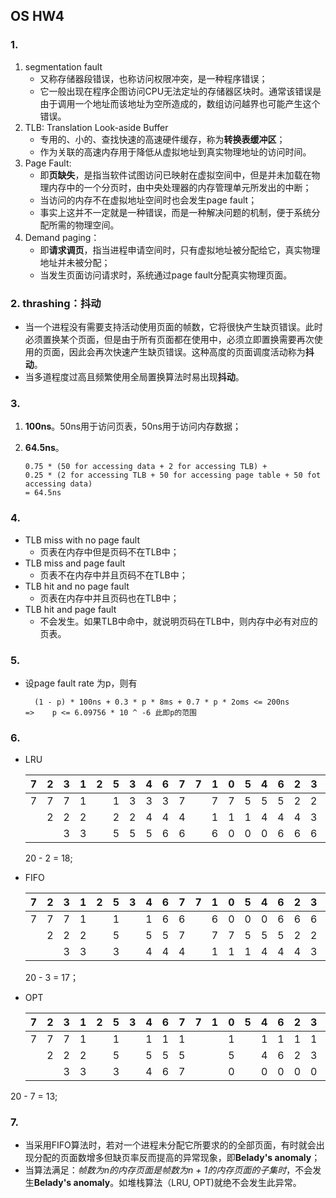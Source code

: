 ## OS HW4

### 1.

1. segmentation fault
   - 又称存储器段错误，也称访问权限冲突，是一种程序错误；
   - 它一般出现在程序企图访问CPU无法定址的存储器区块时。通常该错误是由于调用一个地址而该地址为空所造成的，数组访问越界也可能产生这个错误。
2. TLB: Translation Look-aside Buffer
   - 专用的、小的、查找快速的高速硬件缓存，称为**转换表缓冲区**；
   - 作为关联的高速内存用于降低从虚拟地址到真实物理地址的访问时间。
3. Page Fault:
   - 即**页缺失**，是指当软件试图访问已映射在虚拟空间中，但是并未加载在物理内存中的一个分页时，由中央处理器的内存管理单元所发出的中断；
   - 当访问的内存不在虚拟地址空间时也会发生page fault；
   - 事实上这并不一定就是一种错误，而是一种解决问题的机制，便于系统分配所需的物理空间。
4. Demand paging：
   - 即**请求调页**，指当进程申请空间时，只有虚拟地址被分配给它，真实物理地址并未被分配；
   - 当发生页面访问请求时，系统通过page fault分配真实物理页面。

### 2. thrashing：抖动

- 当一个进程没有需要支持活动使用页面的帧数，它将很快产生缺页错误。此时必须置换某个页面，但是由于所有页面都在使用中，必须立即置换需要再次使用的页面，因此会再次快速产生缺页错误。这种高度的页面调度活动称为**抖动**。
- 当多道程度过高且频繁使用全局置换算法时易出现**抖动**。

### 3.

1. **100ns**。50ns用于访问页表，50ns用于访问内存数据；

2. **64.5ns**。

   ```
   0.75 * (50 for accessing data + 2 for accessing TLB) + 
   0.25 * (2 for accessing TLB + 50 for accessing page table + 50 fot accessing data)
   = 64.5ns
   ```

### 4.

- TLB miss with no page fault
  - 页表在内存中但是页码不在TLB中；
- TLB miss and page fault
  - 页表不在内存中并且页码不在TLB中；
- TLB hit and no page fault
  - 页表在内存中并且页码也在TLB中；
- TLB hit and page fault
  - 不会发生。如果TLB中命中，就说明页码在TLB中，则内存中必有对应的页表。

### 5.

- 设page fault rate 为p，则有

  ```
  	(1 - p) * 100ns + 0.3 * p * 8ms + 0.7 * p * 2oms <= 200ns
  =>	p <= 6.09756 * 10 ^ -6 此即p的范围
  ```

### 6.

- LRU

  | 7    | 2    | 3    | 1    | 2    | 5    | 3    | 4    | 6    | 7    | 7    | 1    | 0    | 5    | 4    | 6    | 2    | 3    | 0    | 1    |
  | ---- | ---- | ---- | ---- | ---- | ---- | ---- | ---- | ---- | ---- | ---- | ---- | ---- | ---- | ---- | ---- | ---- | ---- | ---- | ---- |
  | 7    | 7    | 7    | 1    |      | 1    | 3    | 3    | 3    | 7    |      | 7    | 7    | 5    | 5    | 5    | 2    | 2    | 2    | 1    |
  |      | 2    | 2    | 2    |      | 2    | 2    | 4    | 4    | 4    |      | 1    | 1    | 1    | 4    | 4    | 4    | 3    | 3    | 3    |
  |      |      | 3    | 3    |      | 5    | 5    | 5    | 6    | 6    |      | 6    | 0    | 0    | 0    | 6    | 6    | 6    | 0    | 0    |

  20 - 2 = 18;

- FIFO

  | 7    | 2    | 3    | 1    | 2    | 5    | 3    | 4    | 6    | 7    | 7    | 1    | 0    | 5    | 4    | 6    | 2    | 3    | 0    | 1    |
  | ---- | ---- | ---- | ---- | ---- | ---- | ---- | ---- | ---- | ---- | ---- | ---- | ---- | ---- | ---- | ---- | ---- | ---- | ---- | ---- |
  | 7    | 7    | 7    | 1    |      | 1    |      | 1    | 6    | 6    |      | 6    | 0    | 0    | 0    | 6    | 6    | 6    | 0    | 0    |
  |      | 2    | 2    | 2    |      | 5    |      | 5    | 5    | 7    |      | 7    | 7    | 5    | 5    | 5    | 2    | 2    | 2    | 1    |
  |      |      | 3    | 3    |      | 3    |      | 4    | 4    | 4    |      | 1    | 1    | 1    | 4    | 4    | 4    | 3    | 3    | 3    |

  20 - 3 = 17；

- OPT

  | 7    | 2    | 3    | 1    | 2    | 5    | 3    | 4    | 6    | 7    | 7    | 1    | 0    | 5    | 4    | 6    | 2    | 3    | 0    | 1    |
  | ---- | ---- | ---- | ---- | ---- | ---- | ---- | ---- | ---- | ---- | ---- | ---- | ---- | ---- | ---- | ---- | ---- | ---- | ---- | ---- |
  | 7    | 7    | 7    | 1    |      | 1    |      | 1    | 1    | 1    |      |      | 1    |      | 1    | 1    | 1    | 1    |      |      |
  |      | 2    | 2    | 2    |      | 5    |      | 5    | 5    | 5    |      |      | 5    |      | 4    | 6    | 2    | 3    |      |      |
  |      |      | 3    | 3    |      | 3    |      | 4    | 6    | 7    |      |      | 0    |      | 0    | 0    | 0    | 0    |      |      |

20 - 7 = 13;

### 7.

- 当采用FIFO算法时，若对一个进程未分配它所要求的的全部页面，有时就会出现分配的页面数增多但缺页率反而提高的异常现象，即**Belady's anomaly**；
- 当算法满足：*帧数为n的内存页面是帧数为n + 1的内存页面的子集时*，不会发生**Belady's anomaly**。如堆栈算法（LRU, OPT)就绝不会发生此异常。

